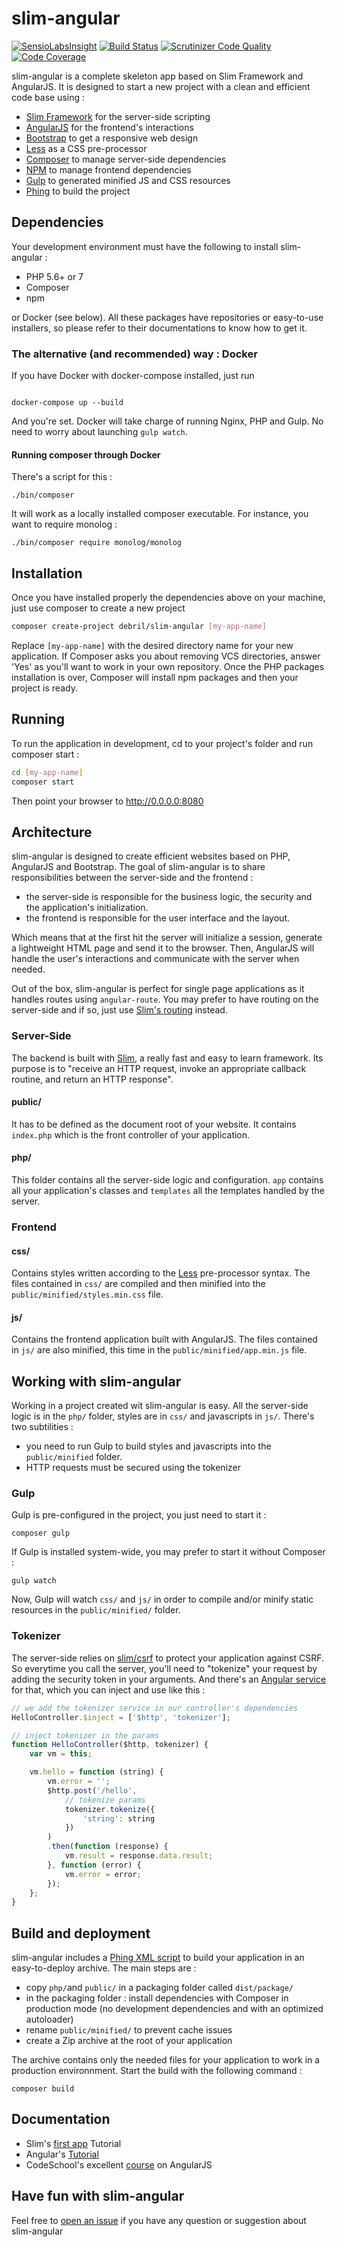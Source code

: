 # slim-angular

[![SensioLabsInsight](https://insight.sensiolabs.com/projects/789220ea-d8c8-48fc-9555-9ca1bd07de45/mini.png)](https://insight.sensiolabs.com/projects/789220ea-d8c8-48fc-9555-9ca1bd07de45)
[![Build Status](https://travis-ci.org/alexdebril/slim-angular.svg?branch=master)](https://travis-ci.org/alexdebril/slim-angular)
[![Scrutinizer Code Quality](https://scrutinizer-ci.com/g/alexdebril/slim-angular/badges/quality-score.png?b=master)](https://scrutinizer-ci.com/g/alexdebril/slim-angular/?branch=master)
[![Code Coverage](https://scrutinizer-ci.com/g/alexdebril/slim-angular/badges/coverage.png?b=master)](https://scrutinizer-ci.com/g/alexdebril/slim-angular/?branch=master)

slim-angular is a complete skeleton app based on Slim Framework and AngularJS. It is designed to start a new project with a clean and efficient code base using :

- [Slim Framework](http://www.slimframework.com) for the server-side scripting
- [AngularJS](https://angularjs.org) for the frontend's interactions
- [Bootstrap](http://getbootstrap.com) to get a responsive web design
- [Less](http://lesscss.org) as a CSS pre-processor
- [Composer](https://getcomposer.org) to manage server-side dependencies
- [NPM](http://npmjs.org) to manage frontend dependencies
- [Gulp](http://gulpjs.com) to generated minified JS and CSS resources
- [Phing](https://www.phing.info) to build the project

## Dependencies

Your development environment must have the following to install slim-angular :

- PHP 5.6+ or 7
- Composer
- npm

or Docker (see below). All these packages have repositories or easy-to-use installers, so please refer to their documentations to know how to get it.

### The alternative (and recommended) way : Docker

If you have Docker with docker-compose installed, just run

```shell

docker-compose up --build
```

And you're set. Docker will take charge of running Nginx, PHP and Gulp. No need to worry about launching `gulp watch`.

#### Running composer through Docker

There's a script for this :

```shell
./bin/composer
```

It will work as a locally installed composer executable. For instance, you want to require monolog :

```shell
./bin/composer require monolog/monolog
```

## Installation

Once you have installed properly the dependencies above on your machine, just use composer to create a new project

```bash
composer create-project debril/slim-angular [my-app-name]
```

Replace `[my-app-name]` with the desired directory name for your new application. If Composer asks you about removing VCS directories, answer 'Yes' as you'll want to work in your own repository. Once the PHP packages installation is over, Composer will install npm packages and then your project is ready.

## Running

To run the application in development, cd to your project's folder and run composer start :


```bash
cd [my-app-name]
composer start
```

Then point your browser to http://0.0.0.0:8080

## Architecture

slim-angular is designed to create efficient websites based on PHP, AngularJS and Bootstrap. The goal of slim-angular is to share responsibilities between the server-side and the frontend :

- the server-side is responsible for the business logic, the security and the application's initialization.
- the frontend is responsible for the user interface and the layout.

Which means that at the first hit the server will initialize a session, generate a lightweight HTML page and send it to the browser. Then, AngularJS will handle the user's interactions and communicate with the server when needed.

Out of the box, slim-angular is perfect for single page applications as it handles routes using `angular-route`. You may prefer to have routing on the server-side and if so, just use [Slim's routing](http://www.slimframework.com/docs/objects/router.html) instead.

### Server-Side

The backend is built with [Slim](http://www.slimframework.com/docs/), a really fast and easy to learn framework. Its purpose is to "receive an HTTP request, invoke an appropriate callback routine, and return an HTTP response".

#### public/

It has to be defined as the document root of your website. It contains `index.php` which is the front controller of your application.

#### php/

This folder contains all the server-side logic and configuration. `app` contains all your application's classes and `templates` all the templates handled by the server.

### Frontend

#### css/

Contains styles written according to the [Less](http://lesscss.org) pre-processor syntax. The files contained in `css/` are compiled and then minified into the `public/minified/styles.min.css` file.

#### js/

Contains the frontend application built with AngularJS. The files contained in `js/` are also minified, this time in the `public/minified/app.min.js` file.

## Working with slim-angular

Working in a project created wit slim-angular is easy. All the server-side logic is in the `php/` folder, styles are in `css/` and javascripts in `js/`. There's two subtilities :

 - you need to run Gulp to build styles and javascripts into the `public/minified` folder.
 - HTTP requests must be secured using the tokenizer

### Gulp

Gulp is pre-configured in the project, you just need to start it :

```shell
composer gulp
```

If Gulp is installed system-wide, you may prefer to start it without Composer :

```shell
gulp watch
```

Now, Gulp will watch `css/` and `js/` in order to compile and/or minify static resources in the `public/minified/` folder.

### Tokenizer

The server-side relies on [slim/csrf](https://github.com/slimphp/Slim-Csrf) to protect your application against CSRF. So everytime you call the server, you'll need to "tokenize" your request by adding the security token in your arguments. And there's an [Angular service](https://github.com/alexdebril/slim-angular/blob/master/js/app.js#L3) for that, which you can inject and use like this :

```js
// we add the tokenizer service in our controller's dependencies
HelloController.$inject = ['$http', 'tokenizer'];

// inject tokenizer in the params
function HelloController($http, tokenizer) {
    var vm = this;

    vm.hello = function (string) {
        vm.error = '';
        $http.post('/hello',
            // tokenize params
            tokenizer.tokenize({
                'string': string
            })
        )
        .then(function (response) {
            vm.result = response.data.result;
        }, function (error) {
            vm.error = error;
        });
    };
}
```

## Build and deployment

slim-angular includes a [Phing XML script](https://github.com/alexdebril/slim-angular/blob/master/build.xml) to build your application in an easy-to-deploy archive. The main steps are :

 - copy `php/`and `public/` in a packaging folder called `dist/package/`
 - in the packaging folder : install dependencies with Composer in production mode (no development dependencies and with an optimized autoloader)
 - rename `public/minified/` to prevent cache issues
 - create a Zip archive at the root of your application

The archive contains only the needed files for your application to work in a production environnment. Start the build with the following command :

```shell
composer build
```

## Documentation

 - Slim's [first app](http://www.slimframework.com/docs/tutorial/first-app.html) Tutorial
 - Angular's [Tutorial](https://docs.angularjs.org/tutorial)
 - CodeSchool's excellent [course](https://www.codeschool.com/courses/shaping-up-with-angular-js) on AngularJS

## Have fun with slim-angular

Feel free to [open an issue](https://github.com/alexdebril/slim-angular/issues) if you have any question or suggestion about slim-angular
